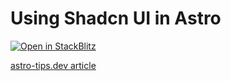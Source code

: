# Using Shadcn UI in Astro

[![Open in StackBlitz](https://developer.stackblitz.com/img/open_in_stackblitz.svg)](https://stackblitz.com/github/astrolicious/astro-tips.dev/tree/main/examples/shadcn-ui)

[astro-tips.dev article](https://astro-tips.dev/recipes/shadcn/)

